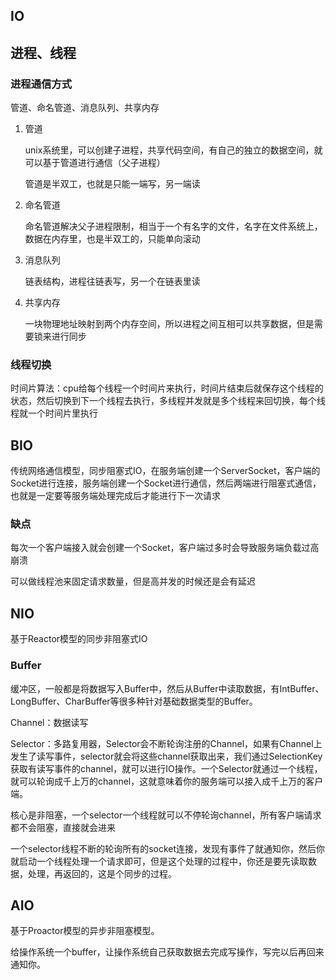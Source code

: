 ## IO

## 进程、线程

### 进程通信方式

管道、命名管道、消息队列、共享内存

1. 管道

   unix系统里，可以创建子进程，共享代码空间，有自己的独立的数据空间，就可以基于管道进行通信（父子进程）

   管道是半双工，也就是只能一端写，另一端读

2. 命名管道

   命名管道解决父子进程限制，相当于一个有名字的文件，名字在文件系统上，数据在内存里，也是半双工的，只能单向滚动

3. 消息队列

   链表结构，进程往链表写，另一个在链表里读

4. 共享内存

   一块物理地址映射到两个内存空间，所以进程之间互相可以共享数据，但是需要锁来进行同步

### 线程切换

时间片算法：cpu给每个线程一个时间片来执行，时间片结束后就保存这个线程的状态，然后切换到下一个线程去执行，多线程并发就是多个线程来回切换，每个线程就一个时间片里执行

## BIO

传统网络通信模型，同步阻塞式IO，在服务端创建一个ServerSocket，客户端的Socket进行连接，服务端创建一个Socket进行通信，然后两端进行阻塞式通信，也就是一定要等服务端处理完成后才能进行下一次请求

### 缺点

每次一个客户端接入就会创建一个Socket，客户端过多时会导致服务端负载过高崩溃

可以做线程池来固定请求数量，但是高并发的时候还是会有延迟

## NIO

基于Reactor模型的同步非阻塞式IO

### Buffer

缓冲区，一般都是将数据写入Buffer中，然后从Buffer中读取数据，有IntBuffer、LongBuffer、CharBuffer等很多种针对基础数据类型的Buffer。

Channel：数据读写

Selector：多路复用器，Selector会不断轮询注册的Channel，如果有Channel上发生了读写事件，selector就会将这些channel获取出来，我们通过SelectionKey获取有读写事件的channel，就可以进行IO操作。一个Selector就通过一个线程，就可以轮询成千上万的channel，这就意味着你的服务端可以接入成千上万的客户端。

核心是非阻塞，一个selector一个线程就可以不停轮询channel，所有客户端请求都不会阻塞，直接就会进来

一个selector线程不断的轮询所有的socket连接，发现有事件了就通知你，然后你就启动一个线程处理一个请求即可，但是这个处理的过程中，你还是要先读取数据，处理，再返回的，这是个同步的过程。

## AIO

基于Proactor模型的异步非阻塞模型。

给操作系统一个buffer，让操作系统自己获取数据去完成写操作，写完以后再回来通知你。